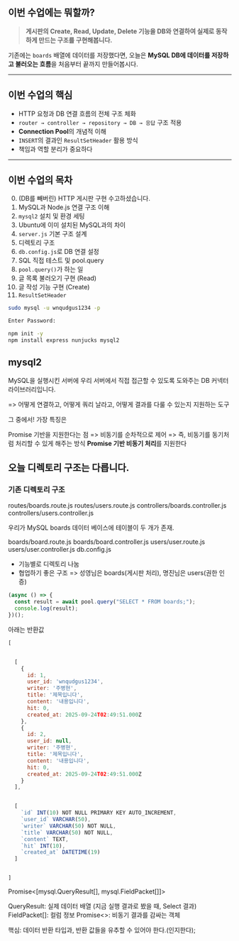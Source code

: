 ## 이번 수업에는 뭐할까?

> **게시판의 Create, Read, Update, Delete 기능을 DB와 연결하여 실제로 동작하게 만드는 구조를 구현해봅니다.**

기존에는 `boards` 배열에 데이터를 저장했다면,
오늘은 **MySQL DB에 데이터를 저장하고 불러오는 흐름**을 처음부터 끝까지 만들어봅시다.

---

## 이번 수업의 핵심

- HTTP 요청과 DB 연결 흐름의 전체 구조 체화
- `router → controller → repository → DB → 응답` 구조 적용
- **Connection Pool**의 개념적 이해
- `INSERT`의 결과인 `ResultSetHeader` 활용 방식
- 책임과 역할 분리가 중요하다

---

## 이번 수업의 목차

0. (DB를 빼버린) HTTP 게시판 구현 수고하셨습니다.
1. MySQL과 Node.js 연결 구조 이해
2. `mysql2` 설치 및 환경 세팅
3. Ubuntu에 이미 설치된 MySQL과의 차이
4. `server.js` 기본 구조 설계
5. 디렉토리 구조
6. `db.config.js`로 DB 연결 설정
7. SQL 직접 테스트 및 pool.query
8. `pool.query()`가 하는 일
9. 글 목록 불러오기 구현 (Read)
10. 글 작성 기능 구현 (Create)
11. `ResultSetHeader`

```sh
sudo mysql -u wnqudgus1234 -p

Enter Password:
```

```sh
npm init -y
npm install express nunjucks mysql2
```

## mysql2

MySQL을 실행시킨 서버에 우리 서버에서 직접 접근할 수 있도록 도와주는
DB 커넥터 라이브러리입니다.

=> 어떻게 연결하고, 어떻게 쿼리 날라고, 어떻게 결과를 다룰 수 있는지 지원하는 도구

그 중에서! 가장 특징은

Promise 기반을 지원한다는 점
=> 비동기를 순차적으로 제어
=> 즉, 비동기를 동기처럼 처리할 수 있게 해주는 방식
**Promise 기반 비동기 처리**를 지원한다

## 오늘 디렉토리 구조는 다릅니다.

### 기존 디렉토리 구조

routes/boards.route.js
routes/users.route.js
controllers/boards.controller.js
controllers/users.controller.js

우리가 MySQL boards 데이터 베이스에 테이블이 두 개가 존재.

boards/board.route.js
boards/board.controller.js
users/user.route.js
users/user.controller.js
db.config.js

- 기능별로 디렉토리 나눔
- 협업하기 좋은 구조 => 성영님은 boards(게시판 처리), 명진님은 users(권한 인증)

```js
(async () => {
  const result = await pool.query("SELECT * FROM boards;");
  console.log(result);
})();
```

아래는 반환값

```js
[


  [
    {
      id: 1,
      user_id: 'wnqudgus1234',
      writer: '주병현',
      title: '제목입니다',
      content: '내용입니다',
      hit: 0,
      created_at: 2025-09-24T02:49:51.000Z
    },
    {
      id: 2,
      user_id: null,
      writer: '주병현',
      title: '제목입니다',
      content: '내용입니다',
      hit: 0,
      created_at: 2025-09-24T02:49:51.000Z
    }
  ],


  [
    `id` INT(10) NOT NULL PRIMARY KEY AUTO_INCREMENT,
    `user_id` VARCHAR(50),
    `writer` VARCHAR(50) NOT NULL,
    `title` VARCHAR(50) NOT NULL,
    `content` TEXT,
    `hit` INT(10),
    `created_at` DATETIME(19)
  ]


]
```

Promise<[mysql.QueryResult[], mysql.FieldPacket[]]>

QueryResult: 실제 데이터 배열 (지금 실행 결과로 봤을 때, Select 결과)
FieldPacket[]: 컬럼 정보
Promise<>: 비동기 결과를 감싸는 객체

핵심: 데이터 반환 타입과, 반환 값들을 유추할 수 있어야 한다.(인지한다);
